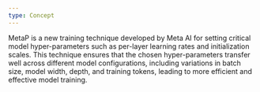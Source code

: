 ```yaml
---
type: Concept
---
```


MetaP is a new training technique developed by Meta AI for setting critical model hyper-parameters such as per-layer learning rates and initialization scales. This technique ensures that the chosen hyper-parameters transfer well across different model configurations, including variations in batch size, model width, depth, and training tokens, leading to more efficient and effective model training.